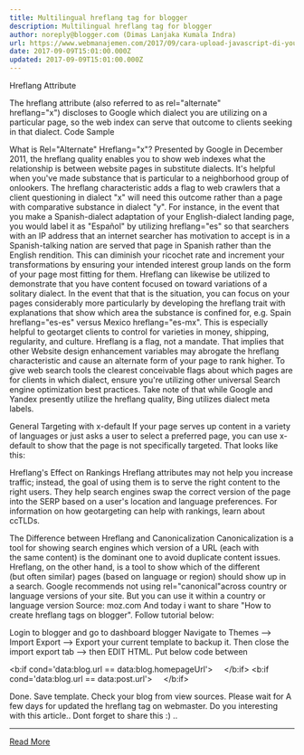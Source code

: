 ```yaml
---
title: Multilingual hreflang tag for blogger
description: Multilingual hreflang tag for blogger
author: noreply@blogger.com (Dimas Lanjaka Kumala Indra)
url: https://www.webmanajemen.com/2017/09/cara-upload-javascript-di-yourjavascript.com.html
date: 2017-09-09T15:01:00.000Z
updated: 2017-09-09T15:01:00.000Z
---
```


Hreflang Attribute 

The hreflang attribute (also referred to as            rel="alternate" hreflang="x") discloses to Google which dialect you are utilizing on a particular page, so the web index can serve that outcome to clients seeking in that dialect.
Code Sample

<link rel="alternate" href="http://example.com" hreflang="en-us" />
What is Rel="Alternate" Hreflang="x"?
Presented by Google in December 2011, the hreflang quality enables you to show web indexes what the relationship is between website pages in substitute dialects. It's helpful when you've made substance that is particular to a neighborhood group of onlookers. The hreflang characteristic adds a flag to web crawlers that a client questioning in dialect "x" will need this outcome rather than a page with comparative substance in dialect "y". For instance, in the event that you make a Spanish-dialect adaptation of your
English-dialect landing page, you would label it as "Español" by utilizing hreflang="es" so that searchers with an IP address that an internet searcher has motivation to accept is in a
Spanish-talking nation are served that page in Spanish rather than the English rendition. This can diminish your ricochet rate and increment your transformations by ensuring your intended interest group lands on the form of your page most fitting for them.
Hreflang can likewise be utilized to demonstrate that you have content focused on toward variations of a solitary dialect. In the event that that is the situation, you can focus on your pages considerably more particularly by developing the hreflang trait with explanations that show which area the substance is confined for, e.g. Spain hreflang="es-es" versus Mexico hreflang="es-mx". This is especially helpful to geotarget clients to control for varieties in money, shipping, regularity, and culture.
Hreflang is a flag, not a mandate. That implies that other Website design enhancement variables may abrogate the hreflang characteristic and cause an alternate form of your page to rank higher. To give web search tools the clearest conceivable flags about which pages are for clients in which dialect, ensure you're utilizing other universal Search engine optimization best practices.
Take note of that while Google and Yandex presently utilize the hreflang quality, Bing utilizes dialect meta labels.

General Targeting with x-default
If your page serves up content in a variety of languages or just asks a
user to select a preferred page, you can use x-default to show that the
page is not specifically targeted. That looks like this:

<link rel="alternate" href="http://example.com/" hreflang="x-default" />
Hreflang's Effect on Rankings
Hreflang attributes may not help you increase traffic; instead, the goal of using them is to serve the right content to the right users. They help search engines swap the correct version of the page into the SERP based on a user's location and language preferences. For information on how geotargeting can help with rankings, learn about    ccTLDs.

The Difference between Hreflang and Canonicalization
Canonicalization is a tool for showing search engines which version of a URL (each with the same content) is the dominant one to avoid duplicate content issues.
Hreflang, on the other hand, is a tool to show which of the different (but often similar) pages (based on language or region) should show up in a search.
Google recommends not using rel="canonical"across country or language
versions of your site. But you can use it within a country or language version
Source: moz.com
And today i want to share "How to create hreflang tags on blogger". Follow tutorial below:

Login to blogger and go to dashboard blogger
Navigate to Themes --> Import Export --> Export your current template to backup it.
Then close the import export tab --> then EDIT HTML.
Put below code between <head></head>

<b:if cond='data:blog.url == data:blog.homepageUrl'>
  <link rel="alternate" expr:href="data:blog.url" hreflang="x-default" />
  <link rel="alternate" expr:href="data:blog.url" hreflang="x" />
</b:if>
<b:if cond='data:blog.url == data:post.url'>
  <link rel="alternate" expr:href="data:post.url" hreflang="x-default" />
  <link rel="alternate" expr:href="data:post.url" hreflang="x" />
</b:if>

Done. Save template. Check your blog from view sources. Please wait for A few days for updated the hreflang tag on webmaster.
Do you interesting with this article.. Dont forget to share this :) ..<hr/> <a href="https://www.webmanajemen.com/2017/09/cara-upload-javascript-di-yourjavascript.com.html" rel="follow" class="button" id="read-more">Read More</a>